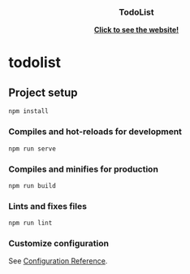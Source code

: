 <h3 align="center">TodoList</h3>
<p align="center">
  <a href="https://jason03171.github.io/todolist/"><strong>Click to see the website!</strong></a>
  <br>
</p>

# todolist

## Project setup
```
npm install
```

### Compiles and hot-reloads for development
```
npm run serve
```

### Compiles and minifies for production
```
npm run build
```

### Lints and fixes files
```
npm run lint
```

### Customize configuration
See [Configuration Reference](https://cli.vuejs.org/config/).

